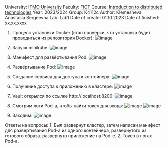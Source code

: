 University: [ITMO University](https://itmo.ru/ru/)
Faculty: [FICT](https://fict.itmo.ru)
Course: [Introduction to distributed technologies](https://github.com/itmo-ict-faculty/introduction-to-distributed-technologies)
Year: 2023/2024
Group: K4112c
Author: Klemesheva Anastasia Sergeevna
Lab: Lab1
Date of create: 01.10.2023
Date of finished: xx.xx.xxxx

1) Процесс установки Docker (этап проверки, что установка будет проводиться из репозитория Docker): ![image](https://github.com/primellin/2023_2024-introduction_to_distributed_technologies-K4112c-klemesheva_a_n/assets/88944945/26f4d8a3-b2ac-4dc2-8d15-fce92ca48c11)

2) Запуск minikube: ![image](https://github.com/primellin/2023_2024-introduction_to_distributed_technologies-K4112c-klemesheva_a_n/assets/88944945/e6449757-db8d-4fb4-9060-a6a60a0ddd54)

3) Манифест для развёртывания Pod: ![image](https://github.com/primellin/2023_2024-introduction_to_distributed_technologies-K4112c-klemesheva_a_n/assets/88944945/0334d969-a289-45dd-9241-bb63394425fb)

4) Развёртывание Pod: ![image](https://github.com/primellin/2023_2024-introduction_to_distributed_technologies-K4112c-klemesheva_a_n/assets/88944945/0b2bcf95-62f4-4fb1-943c-185f39858db6)

5) Создание сервиса для доступа к контейнеру: ![image](https://github.com/primellin/2023_2024-introduction_to_distributed_technologies-K4112c-klemesheva_a_n/assets/88944945/0e53b2b6-b04f-42ad-bcb3-3504cdfd3cf0)

6) Получение доступа к приложению в кластере: ![image](https://github.com/primellin/2023_2024-introduction_to_distributed_technologies-K4112c-klemesheva_a_n/assets/88944945/fbf5effc-5c13-453d-b063-4a7cf5a8af9b)

7) Vault открылся по ссылке http://localhost:8200: ![image](https://github.com/primellin/2023_2024-introduction_to_distributed_technologies-K4112c-klemesheva_a_n/assets/88944945/08075425-2fc4-4fe5-a598-97cd0c4fd6b9)

8) Смотрим логи Pod-а, чтобы найти токен для входа:
   ![image](https://github.com/primellin/2023_2024-introduction_to_distributed_technologies-K4112c-klemesheva_a_n/assets/88944945/e3143c7e-453e-4f69-898d-d8469fad16bd)
 ![image](https://github.com/primellin/2023_2024-introduction_to_distributed_technologies-K4112c-klemesheva_a_n/assets/88944945/0eebff80-c387-499a-a762-336f8368b303)

10) Заходим: ![image](https://github.com/primellin/2023_2024-introduction_to_distributed_technologies-K4112c-klemesheva_a_n/assets/88944945/5bd60515-119c-43d7-8f49-8f48135348a1)


Ответы на вопросы: 1. Был развернут кластер, затем написан манифест для развертывания Pod-а из одного контейнера, развернутого из готового образа.     развернуто приложение на Pod-е. 2. Токен в логах Pod-а.


